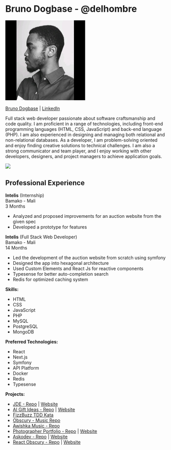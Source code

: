 # Bruno Dogbase - @delhombre

<img src="./img/1666727972775.jpeg" height="250" alt="Bruno Dogbase">

[Bruno Dogbase](https://curriculum-vitae-brunodogbase.vercel.app/) | [LinkedIn](https://www.linkedin.com/in/bruno-dogbase/)

Full stack web developer passionate about software craftsmanship and code quality. I am proficient in a range of technologies, including front-end programming languages (HTML, CSS, JavaScript) and back-end language (PHP). I am also experienced in designing and managing both relational and non-relational databases. As a developer, I am problem-solving oriented and enjoy finding creative solutions to technical challenges. I am also a strong communicator and team player, and I enjoy working with other developers, designers, and project managers to achieve application goals.

![](https://komarev.com/ghpvc/?username=delhombre&label=PROFILE+VIEWS)

## Professional Experience

**Intelis** (Internship)  
Bamako - Mali  
3 Months

- Analyzed and proposed improvements for an auction website from the given spec
- Developed a prototype for features

**Intelis** (Full Stack Web Developer)  
Bamako - Mali  
14 Months

- Led the development of the auction website from scratch using symfony
- Designed the app into hexagonal architecture
- Used Custom Elements and React Js for reactive components
- Typesense for better auto-completion search
- Redis for optimized caching system

**Skills:**

- HTML
- CSS
- JavaScript
- PHP
- MySQL
- PostgreSQL
- MongoDB

**Preferred Technologies:**

- React
- Next.js
- Symfony
- API Platform
- Docker
- Redis
- Typesense

**Projects:**

- [JDE - Repo](https://github.com/intelis-uemoa/jde) | [Website](https://www.jdemali.com/)
- [AI Gift Ideas - Repo](https://github.com/delhombre/gift-idea) | [Website](https://ai-gift-idea.vercel.app/)
- [FizzBuzz TDD Kata](https://github.com/delhombre/fizzbuzz)
- [Obscury - Music Repo](https://github.com/delhombre/obscury)
- [Awishka Music - Repo](https://github.com/delhombre/awishka-music-symfony)
- [Photographer Portfolio - Repo](https://github.com/delhombre/aly-portfolio) | [Website](https://aly-traore.vercel.app/)
- [Askodev - Repo](https://github.com/delhombre/askodev) | [Website](https://askodev.vercel.app/)
- [React Obscury - Repo](https://github.com/delhombre/react-obscury) | [Website](https://react-obscury.vercel.app/)
